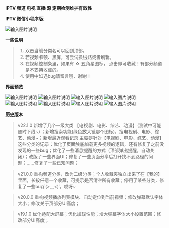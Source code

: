  **IPTV 频道 电视 直播 源 定期检测维护有效性** 



 **IPTV 微信小程序版** 



![输入图片说明](https://gitee.com/qingwei248/ds/raw/master/new/chqc.png "chqc.png")



**一些说明** 
 
 

> 1. 双击当前分类名可以回到顶部。
> 2. 若视频卡顿、黑屏，可尝试换线路或者刷新。
> 3. 在视频控制条里，如果有 ☆ 五角星图标， 点击即可收藏！有部分频道是不支持收藏的。
> 4. 使用中如遇bug请留言哦，谢谢！



**界面预览**



![输入图片说明](https://gitee.com/qingwei248/ds/raw/master/new/1.png "1.png") 
![输入图片说明](https://gitee.com/qingwei248/ds/raw/master/new/2.png "2.png")
![输入图片说明](https://gitee.com/qingwei248/ds/raw/master/new/3.png "3.png")
![输入图片说明](https://gitee.com/qingwei248/ds/raw/master/new/4.png "4.png")
![输入图片说明](https://gitee.com/qingwei248/ds/raw/master/new/5.png "5.png")
![输入图片说明](https://gitee.com/qingwei248/ds/raw/master/new/6.png "6.png")
![输入图片说明](https://gitee.com/qingwei248/ds/raw/master/new/7.png "7.png")
![输入图片说明](https://gitee.com/qingwei248/ds/raw/master/new/8.png "8.png")



**历史版本** 



> v22.1.0 新增了几个一级大类 【电视剧、电影、综艺、动漫】（测试中可能随时下线~）；新增搜索功能(绿色放大镜那个图标)，搜电视剧、电影、综艺、动漫~；新增最近观看记录 主要是针对【电视剧、电影、综艺、动漫】这些分类的记录；优化了页面触底加载更多视频的逻辑，还有修复了之前没发现的一些bug；优化了一些消息提醒的方式（顶部弹出提醒，自动关闭）；改版了一些界面UI；修复了一些页面分享后打开找不到路径的问题；......修复了一些已知问题；



> v21.0.0 重构频道分类，改为二级分类；个人收藏夹独立出来了在【我的】里面，长按任意一个收藏，可提示是否清空所有收藏；停用了某些分类，修复了一些bug`(*>﹏<*)′，哎呀~



> v20.0.0 重构视频播放列表模块、自动定位到当前视频；修改弹幕默认字体大小；修改关于页部分UI高度；



> v19.1.0 优化适配大屏幕；优化加载性能；增大弹幕字体大小设置范围；修改部分UI高度；






